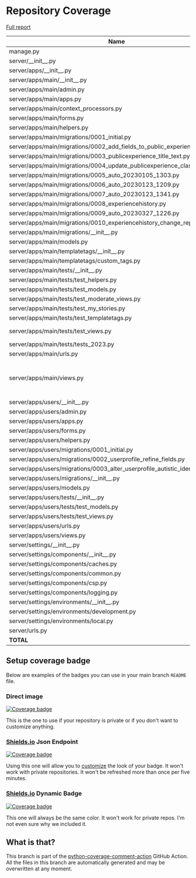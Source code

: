 # Repository Coverage

[Full report](https://htmlpreview.github.io/?https://github.com/alan-turing-institute/AutSPACEs/blob/python-coverage-comment-action-data/htmlcov/index.html)

| Name                                                                               |    Stmts |     Miss |   Cover |   Missing |
|----------------------------------------------------------------------------------- | -------: | -------: | ------: | --------: |
| manage.py                                                                          |       11 |        2 |     82% |     20-21 |
| server/\_\_init\_\_.py                                                             |        0 |        0 |    100% |           |
| server/apps/\_\_init\_\_.py                                                        |        0 |        0 |    100% |           |
| server/apps/main/\_\_init\_\_.py                                                   |        0 |        0 |    100% |           |
| server/apps/main/admin.py                                                          |        4 |        0 |    100% |           |
| server/apps/main/apps.py                                                           |        3 |        0 |    100% |           |
| server/apps/main/context\_processors.py                                            |        4 |        0 |    100% |           |
| server/apps/main/forms.py                                                          |       96 |        1 |     99% |       143 |
| server/apps/main/helpers.py                                                        |      251 |        1 |     99% |       567 |
| server/apps/main/migrations/0001\_initial.py                                       |        6 |        0 |    100% |           |
| server/apps/main/migrations/0002\_add\_fields\_to\_public\_experiences.py          |        4 |        0 |    100% |           |
| server/apps/main/migrations/0003\_publicexperience\_title\_text.py                 |        4 |        0 |    100% |           |
| server/apps/main/migrations/0004\_update\_publicexperience\_class.py               |        4 |        0 |    100% |           |
| server/apps/main/migrations/0005\_auto\_20230105\_1303.py                          |        4 |        0 |    100% |           |
| server/apps/main/migrations/0006\_auto\_20230123\_1209.py                          |        4 |        0 |    100% |           |
| server/apps/main/migrations/0007\_auto\_20230123\_1341.py                          |        4 |        0 |    100% |           |
| server/apps/main/migrations/0008\_experiencehistory.py                             |        5 |        0 |    100% |           |
| server/apps/main/migrations/0009\_auto\_20230327\_1226.py                          |        5 |        0 |    100% |           |
| server/apps/main/migrations/0010\_experiencehistory\_change\_reply.py              |        4 |        0 |    100% |           |
| server/apps/main/migrations/\_\_init\_\_.py                                        |        0 |        0 |    100% |           |
| server/apps/main/models.py                                                         |       28 |        1 |     96% |        43 |
| server/apps/main/templatetags/\_\_init\_\_.py                                      |        0 |        0 |    100% |           |
| server/apps/main/templatetags/custom\_tags.py                                      |       25 |        1 |     96% |        17 |
| server/apps/main/tests/\_\_init\_\_.py                                             |        0 |        0 |    100% |           |
| server/apps/main/tests/test\_helpers.py                                            |      196 |        0 |    100% |           |
| server/apps/main/tests/test\_models.py                                             |       25 |        0 |    100% |           |
| server/apps/main/tests/test\_moderate\_views.py                                    |      250 |        0 |    100% |           |
| server/apps/main/tests/test\_my\_stories.py                                        |       15 |        0 |    100% |           |
| server/apps/main/tests/test\_templatetags.py                                       |       12 |        0 |    100% |           |
| server/apps/main/tests/test\_views.py                                              |      324 |        3 |     99% |   690-692 |
| server/apps/main/tests/tests\_2023.py                                              |       12 |        7 |     42% |     11-35 |
| server/apps/main/urls.py                                                           |        4 |        0 |    100% |           |
| server/apps/main/views.py                                                          |      241 |        6 |     98% |89, 93, 159, 294-300, 497 |
| server/apps/users/\_\_init\_\_.py                                                  |        0 |        0 |    100% |           |
| server/apps/users/admin.py                                                         |        3 |        0 |    100% |           |
| server/apps/users/apps.py                                                          |        3 |        0 |    100% |           |
| server/apps/users/forms.py                                                         |       44 |        0 |    100% |           |
| server/apps/users/helpers.py                                                       |       23 |        0 |    100% |           |
| server/apps/users/migrations/0001\_initial.py                                      |        6 |        0 |    100% |           |
| server/apps/users/migrations/0002\_userprofile\_refine\_fields.py                  |        4 |        0 |    100% |           |
| server/apps/users/migrations/0003\_alter\_userprofile\_autistic\_identification.py |        4 |        0 |    100% |           |
| server/apps/users/migrations/\_\_init\_\_.py                                       |        0 |        0 |    100% |           |
| server/apps/users/models.py                                                        |       22 |        0 |    100% |           |
| server/apps/users/tests/\_\_init\_\_.py                                            |        0 |        0 |    100% |           |
| server/apps/users/tests/test\_models.py                                            |       64 |        0 |    100% |           |
| server/apps/users/tests/test\_views.py                                             |      144 |        0 |    100% |           |
| server/apps/users/urls.py                                                          |        4 |        0 |    100% |           |
| server/apps/users/views.py                                                         |       41 |        0 |    100% |           |
| server/settings/\_\_init\_\_.py                                                    |        8 |        0 |    100% |           |
| server/settings/components/\_\_init\_\_.py                                         |        4 |        0 |    100% |           |
| server/settings/components/caches.py                                               |        2 |        0 |    100% |           |
| server/settings/components/common.py                                               |       39 |        0 |    100% |           |
| server/settings/components/csp.py                                                  |        5 |        0 |    100% |           |
| server/settings/components/logging.py                                              |        3 |        0 |    100% |           |
| server/settings/environments/\_\_init\_\_.py                                       |        1 |        0 |    100% |           |
| server/settings/environments/development.py                                        |       27 |        0 |    100% |           |
| server/settings/environments/local.py                                              |        0 |        0 |    100% |           |
| server/urls.py                                                                     |       12 |        0 |    100% |           |
|                                                                          **TOTAL** | **2008** |   **22** | **99%** |           |


## Setup coverage badge

Below are examples of the badges you can use in your main branch `README` file.

### Direct image

[![Coverage badge](https://raw.githubusercontent.com/alan-turing-institute/AutSPACEs/python-coverage-comment-action-data/badge.svg)](https://htmlpreview.github.io/?https://github.com/alan-turing-institute/AutSPACEs/blob/python-coverage-comment-action-data/htmlcov/index.html)

This is the one to use if your repository is private or if you don't want to customize anything.

### [Shields.io](https://shields.io) Json Endpoint

[![Coverage badge](https://img.shields.io/endpoint?url=https://raw.githubusercontent.com/alan-turing-institute/AutSPACEs/python-coverage-comment-action-data/endpoint.json)](https://htmlpreview.github.io/?https://github.com/alan-turing-institute/AutSPACEs/blob/python-coverage-comment-action-data/htmlcov/index.html)

Using this one will allow you to [customize](https://shields.io/endpoint) the look of your badge.
It won't work with private repositories. It won't be refreshed more than once per five minutes.

### [Shields.io](https://shields.io) Dynamic Badge

[![Coverage badge](https://img.shields.io/badge/dynamic/json?color=brightgreen&label=coverage&query=%24.message&url=https%3A%2F%2Fraw.githubusercontent.com%2Falan-turing-institute%2FAutSPACEs%2Fpython-coverage-comment-action-data%2Fendpoint.json)](https://htmlpreview.github.io/?https://github.com/alan-turing-institute/AutSPACEs/blob/python-coverage-comment-action-data/htmlcov/index.html)

This one will always be the same color. It won't work for private repos. I'm not even sure why we included it.

## What is that?

This branch is part of the
[python-coverage-comment-action](https://github.com/marketplace/actions/python-coverage-comment)
GitHub Action. All the files in this branch are automatically generated and may be
overwritten at any moment.